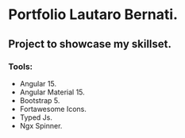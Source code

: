 # Portfolio Lautaro Bernati.

## Project to showcase my skillset.

### Tools:
- Angular 15.
- Angular Material 15.
- Bootstrap 5.
- Fortawesome Icons.
- Typed Js.
- Ngx Spinner.